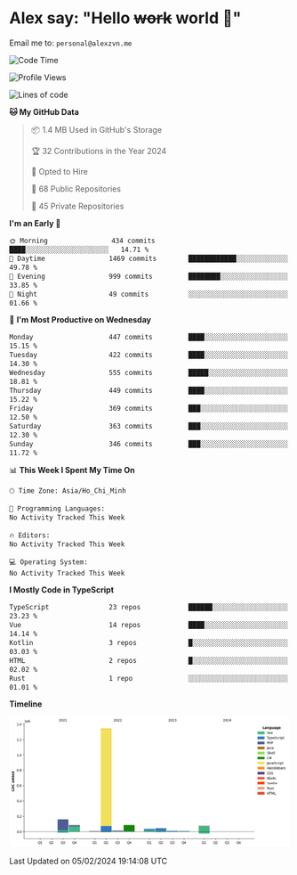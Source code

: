 # Alex say: "Hello ~~work~~ world 🐾"
Email me to: `personal@alexzvn.me`

<!--START_SECTION:waka-->
![Code Time](http://img.shields.io/badge/Code%20Time-1%2C066%20hrs%2055%20mins-blue)

![Profile Views](http://img.shields.io/badge/Profile%20Views-14-blue)

![Lines of code](https://img.shields.io/badge/From%20Hello%20World%20I%27ve%20Written-1.9%20million%20lines%20of%20code-blue)

**🐱 My GitHub Data** 

> 📦 1.4 MB Used in GitHub's Storage 
 > 
> 🏆 32 Contributions in the Year 2024
 > 
> 💼 Opted to Hire
 > 
> 📜 68 Public Repositories 
 > 
> 🔑 45 Private Repositories 
 > 
**I'm an Early 🐤** 

```text
🌞 Morning                434 commits         ████░░░░░░░░░░░░░░░░░░░░░   14.71 % 
🌆 Daytime                1469 commits        ████████████░░░░░░░░░░░░░   49.78 % 
🌃 Evening                999 commits         ████████░░░░░░░░░░░░░░░░░   33.85 % 
🌙 Night                  49 commits          ░░░░░░░░░░░░░░░░░░░░░░░░░   01.66 % 
```
📅 **I'm Most Productive on Wednesday** 

```text
Monday                   447 commits         ████░░░░░░░░░░░░░░░░░░░░░   15.15 % 
Tuesday                  422 commits         ████░░░░░░░░░░░░░░░░░░░░░   14.30 % 
Wednesday                555 commits         █████░░░░░░░░░░░░░░░░░░░░   18.81 % 
Thursday                 449 commits         ████░░░░░░░░░░░░░░░░░░░░░   15.22 % 
Friday                   369 commits         ███░░░░░░░░░░░░░░░░░░░░░░   12.50 % 
Saturday                 363 commits         ███░░░░░░░░░░░░░░░░░░░░░░   12.30 % 
Sunday                   346 commits         ███░░░░░░░░░░░░░░░░░░░░░░   11.72 % 
```


📊 **This Week I Spent My Time On** 

```text
🕑︎ Time Zone: Asia/Ho_Chi_Minh

💬 Programming Languages: 
No Activity Tracked This Week

🔥 Editors: 
No Activity Tracked This Week

💻 Operating System: 
No Activity Tracked This Week
```

**I Mostly Code in TypeScript** 

```text
TypeScript               23 repos            ██████░░░░░░░░░░░░░░░░░░░   23.23 % 
Vue                      14 repos            ████░░░░░░░░░░░░░░░░░░░░░   14.14 % 
Kotlin                   3 repos             █░░░░░░░░░░░░░░░░░░░░░░░░   03.03 % 
HTML                     2 repos             █░░░░░░░░░░░░░░░░░░░░░░░░   02.02 % 
Rust                     1 repo              ░░░░░░░░░░░░░░░░░░░░░░░░░   01.01 % 
```



**Timeline**

![Lines of Code chart](https://raw.githubusercontent.com/alexzvn/alexzvn/main/assets/bar_graph.png)


 Last Updated on 05/02/2024 19:14:08 UTC
<!--END_SECTION:waka-->
